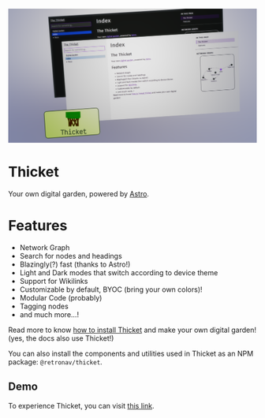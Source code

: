 ![Screenshot of Thicket](https://github.com/retronav/thicket/raw/main/public/screenshot.png)

# Thicket

Your own digital garden, powered by [Astro](https://astro.build).

# Features

- Network Graph
- Search for nodes and headings
- Blazingly(?) fast (thanks to Astro!)
- Light and Dark modes that switch according to device theme
- Support for Wikilinks
- Customizable by default, BYOC (bring your own colors)!
- Modular Code (probably)
- Tagging nodes
- and much more...!

Read more to know
[how to install Thicket](https://thicket.retronav.vercel.app/Docs/Installation)
and make your own digital garden! (yes, the docs also use Thicket!)

You can also install the components and utilities used in Thicket as an NPM
package: `@retronav/thicket`.

## Demo

To experience Thicket, you can visit
[this link](https://thicket.retronav.vercel.app/).
